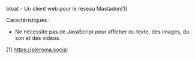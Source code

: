 bloat - Un client web pour le réseau Mastadon[1]

Caractéristiques :

- Ne nécessite pas de JavaScript pour afficher du texte, des images, du son et des vidéos.

[1] https://pleroma.social
